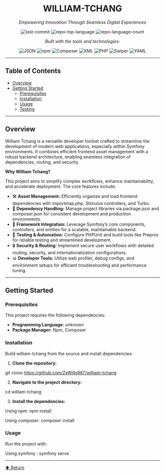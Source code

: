 <div id="top" align="center">

# WILLIAM-TCHANG

*Empowering Innovation Through Seamless Digital Experiences*

![last-commit](https://img.shields.io/github/last-commit/ZeWills987/william-tchang?style=flat&logo=git&logoColor=white&color=0080ff)
![repo-top-language](https://img.shields.io/github/languages/top/ZeWills987/william-tchang?style=flat&color=0080ff)
![repo-language-count](https://img.shields.io/github/languages/count/ZeWills987/william-tchang?style=flat&color=0080ff)

*Built with the tools and technologies:*

![JSON](https://img.shields.io/badge/JSON-000000.svg?style=flat&logo=JSON&logoColor=white)
![npm](https://img.shields.io/badge/npm-CB3837.svg?style=flat&logo=npm&logoColor=white)
![Composer](https://img.shields.io/badge/Composer-885630.svg?style=flat&logo=Composer&logoColor=white)
![XML](https://img.shields.io/badge/XML-005FAD.svg?style=flat&logo=XML&logoColor=white)
![PHP](https://img.shields.io/badge/PHP-777BB4.svg?style=flat&logo=PHP&logoColor=white)
![Swiper](https://img.shields.io/badge/Swiper-6332F6.svg?style=flat&logo=Swiper&logoColor=white)
![YAML](https://img.shields.io/badge/YAML-CB171E.svg?style=flat&logo=YAML&logoColor=white)

</div>

---

## Table of Contents

- [Overview](#overview)
- [Getting Started](#getting-started)
  - [Prerequisites](#prerequisites)
  - [Installation](#installation)
  - [Usage](#usage)
  - [Testing](#testing)

---

## Overview

William Tchang is a versatile developer toolset crafted to streamline the development of modern web applications, especially within Symfony environments. It combines efficient frontend asset management with a robust backend architecture, enabling seamless integration of dependencies, routing, and security.

**Why William Tchang?**

This project aims to simplify complex workflows, enhance maintainability, and accelerate deployment. The core features include:

- 🛠️ **Asset Management:** Efficiently organize and load frontend dependencies with importmap.php, Stimulus controllers, and Turbo.
- 🚀 **Dependency Handling:** Manage project libraries via package.json and composer.json for consistent development and production environments.
- 🔧 **Framework Integration:** Leverage Symfony’s core components, controllers, and entities for a scalable, maintainable backend.
- 🧪 **Testing & Automation:** Configure PHPUnit and build tools like Prepros for reliable testing and streamlined development.
- 🔒 **Security & Routing:** Implement secure user workflows with detailed routing, security, and internationalization configurations.
- 📊 **Developer Tools:** Utilize web profiler, debug configs, and environment setups for efficient troubleshooting and performance tuning.

---

## Getting Started

### Prerequisites

This project requires the following dependencies:

- **Programming Language:** unknown
- **Package Manager:** Npm, Composer

### Installation

Build william-tchang from the source and install dependencies:

1. **Clone the repository:**

git clone https://github.com/ZeWills987/william-tchang


2. **Navigate to the project directory:**

cd william-tchang

3. **Install the dependencies:**

Using npm:
npm install

Using composer:
composer install


### Usage

Run the project with:

Using symfony :
symfony serve


---

[⬆ Return](#top)

